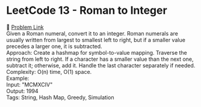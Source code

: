 # LeetCode 13 - Roman to Integer  
🔗 [Problem Link](https://leetcode.com/problems/roman-to-integer/)  
Given a Roman numeral, convert it to an integer. Roman numerals are usually written from largest to smallest left to right, but if a smaller value precedes a larger one, it is subtracted.  
Approach: Create a hashmap for symbol-to-value mapping. Traverse the string from left to right. If a character has a smaller value than the next one, subtract it; otherwise, add it. Handle the last character separately if needed.  
Complexity: O(n) time, O(1) space.  
Example:  
Input: "MCMXCIV"  
Output: 1994  
Tags: String, Hash Map, Greedy, Simulation

